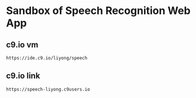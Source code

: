 # Sandbox of Speech Recognition Web App

## c9.io vm

    https://ide.c9.io/liyong/speech

## c9.io link

    https://speech-liyong.c9users.io